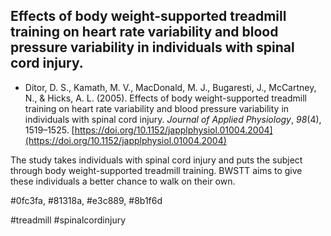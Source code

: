 ## Effects of body weight-supported treadmill training on heart rate variability and blood pressure variability in individuals with spinal cord injury.

+ Ditor, D. S., Kamath, M. V., MacDonald, M. J., Bugaresti, J., McCartney, N., & Hicks, A. L. (2005). Effects of body weight-supported treadmill training on heart rate variability and blood pressure variability in individuals with spinal cord injury. _Journal of Applied Physiology_, _98_(4), 1519–1525. [https://doi.org/10.1152/japplphysiol.01004.2004](https://doi.org/10.1152/japplphysiol.01004.2004)


The study takes individuals with spinal cord injury and puts the subject through body weight-supported treadmill training. BWSTT aims to give these individuals a better chance to walk on their own. 

#0fc3fa, #81318a, #e3c889, #8b1f6d

#treadmill
#spinalcordinjury